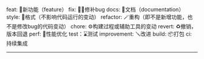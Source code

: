 feat: 🎉新功能（feature）
fix: 🐛🔧修补bug
docs: 📝文档（documentation）
style: 🎨格式（不影响代码运行的变动）
refactor: 🪄重构（即不是新增功能，也不是修改bug的代码变动）
chore: ⚙️构建过程或辅助工具的变动
revert: ♻️撤销，版本回退
perf: 🚀性能优化
test：⌛测试
improvement: 🪛改进
build: 📦打包
ci: 持续集成

------

